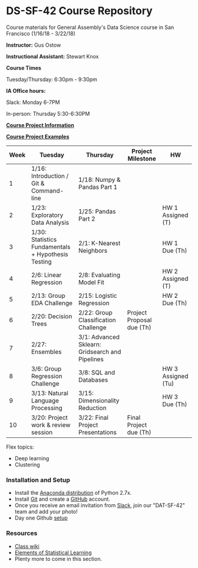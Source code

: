 # DS-SF-42 Course Repository
Course materials for General Assembly's Data Science course in San Francisco (1/16/18 - 3/22/18)

**Instructor:** Gus Ostow

**Instructional Assistant:** Stewart Knox


**Course Times**

Tuesday/Thursday: 6:30pm - 9:30pm

**IA Office hours:** 

Slack: Monday 6-7PM

In-person: Thursday 5:30-6:30PM

**[Course Project Information](project.md)**

**[Course Project Examples](project-examples.md)**

Week | Tuesday | Thursday | Project Milestone | HW
--- | --- | --- | --- | ---
1 | 1/16: Introduction / Git & Command-line |   1/18: Numpy & Pandas Part 1
2 | 1/23: Exploratory Data Analysis | 1/25: Pandas Part 2 | | HW 1 Assigned (T)
3 | 1/30: Statistics Fundamentals + Hypothesis Testing | 2/1: K-Nearest Neighbors||HW 1 Due (Th) 
4 | 2/6: Linear Regression | 2/8: Evaluating Model Fit   ||HW 2 Assigned (T) 
5 | 2/13: Group EDA Challenge | 2/15:  Logistic Regression  || HW 2 Due (Th)
6 | 2/20: Decision Trees | 2/22: Group Classification Challenge| Project Proposal due (Th)|
7 | 2/27: Ensembles | 3/1: Advanced Sklearn: Gridsearch and Pipelines | |  
8 | 3/6: Group Regression Challenge | 3/8: SQL and Databases | | HW 3 Assigned (Tu)
9 | 3/13: Natural Language Processing | 3/15: Dimensionality Reduction|| HW 3 Due (Th)
10 | 3/20: Project work & review session | 3/22: Final Project Presentations | Final Project due (Th)|

Flex topics:
- Deep learning
- Clustering


### Installation and Setup
* Install the [Anaconda distribution](http://continuum.io/downloads) of Python 2.7x.
* Install [Git](http://git-scm.com/book/en/v2/Getting-Started-Installing-Git) and create a [GitHub](https://github.com/) account.
* Once you receive an email invitation from [Slack](https://slack.com/), join our "DAT-SF-42" team and add your photo!
* Day one Github [setup](https://github.com/ga-students/DS-SF-42/wiki/Day-1-Setup)

### Resources
* [Class wiki](https://github.com/ga-students/DS-SF-42/wiki)
* [Elements of Statistical Learning](http://www-bcf.usc.edu/~gareth/ISL/ISLR%20Sixth%20Printing.pdf)
* Plenty more to come in this section.
